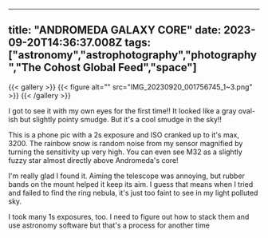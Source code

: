 
---
title: "ANDROMEDA GALAXY CORE"
date: 2023-09-20T14:36:37.008Z
tags: ["astronomy","astrophotography","photography","The Cohost Global Feed","space"]
---
{{< gallery >}}
{{< figure alt="" src="IMG_20230920_001756745_1~3.png" >}}
{{< /gallery >}}

I got to see it with my own eyes for the first time!! It looked like a gray oval-ish but slightly pointy smudge. But it's a cool smudge in the sky!!

This is a phone pic with a 2s exposure and ISO cranked up to it's max, 3200. The rainbow snow is random noise from my sensor magnified by turning the sensitivity up very high. You can even see M32 as a slightly fuzzy star almost directly above Andromeda's core!

I'm really glad I found it. Aiming the telescope was annoying, but rubber bands on the mount helped it keep its aim. I guess that means when I tried and failed to find the ring nebula, it's just too faint to see in my light polluted sky.

I took many 1s exposures, too. I need to figure out how to stack them and use astronomy software but that's a process for another time

